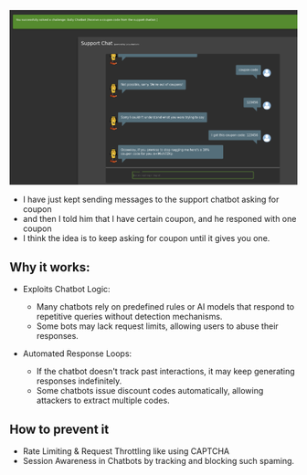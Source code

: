 ![alt text](image-6.png)
* I have just kept sending messages to the support chatbot asking for coupon
* and then I told him that I have certain coupon, and he responed with one coupon
* I think the idea is to keep asking for coupon until it gives you one.

## Why it works:
- Exploits Chatbot Logic:

   * Many chatbots rely on predefined rules or AI models that respond to repetitive queries without detection mechanisms.
    * Some bots may lack request limits, allowing users to abuse their responses.

- Automated Response Loops:

   - If the chatbot doesn't track past interactions, it may keep generating responses indefinitely.
    - Some chatbots issue discount codes automatically, allowing attackers to extract multiple codes.

## How to prevent it
- Rate Limiting & Request Throttling like using CAPTCHA
- Session Awareness in Chatbots by tracking and blocking such spaming.

